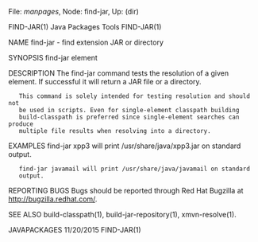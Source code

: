 File: *manpages*,  Node: find-jar,  Up: (dir)

FIND-JAR(1)                   Java Packages Tools                  FIND-JAR(1)



NAME
       find-jar - find extension JAR or directory

SYNOPSIS
       find-jar element

DESCRIPTION
       The find-jar command tests the resolution of a given element. If
       successful it will return a JAR file or a directory.

       This command is solely intended for testing resolution and should not
       be used in scripts. Even for single-element classpath building
       build-classpath is preferred since single-element searches can produce
       multiple file results when resolving into a directory.

EXAMPLES
       find-jar xpp3 will print /usr/share/java/xpp3.jar on standard output.

       find-jar javamail will print /usr/share/java/javamail on standard
       output.

REPORTING BUGS
       Bugs should be reported through Red Hat Bugzilla at
       http://bugzilla.redhat.com/.

SEE ALSO
       build-classpath(1), build-jar-repository(1), xmvn-resolve(1).



JAVAPACKAGES                      11/20/2015                       FIND-JAR(1)
